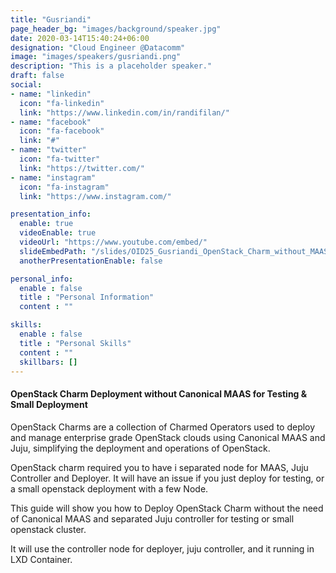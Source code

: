```yaml
---
title: "Gusriandi"
page_header_bg: "images/background/speaker.jpg"
date: 2020-03-14T15:40:24+06:00
designation: "Cloud Engineer @Datacomm"
image: "images/speakers/gusriandi.png"
description: "This is a placeholder speaker."
draft: false
social:
- name: "linkedin"
  icon: "fa-linkedin"
  link: "https://www.linkedin.com/in/randifilan/"
- name: "facebook"
  icon: "fa-facebook"
  link: "#"
- name: "twitter"
  icon: "fa-twitter"
  link: "https://twitter.com/"
- name: "instagram"
  icon: "fa-instagram"
  link: "https://www.instagram.com/"

presentation_info:
  enable: true
  videoEnable: true
  videoUrl: "https://www.youtube.com/embed/"
  slideEmbedPath: "/slides/OID25_Gusriandi_OpenStack_Charm_without_MAAS.pdf" 
  anotherPresentationEnable: false

personal_info:
  enable : false
  title : "Personal Information"
  content : ""

skills:
  enable : false
  title : "Personal Skills"
  content : ""
  skillbars: []
---
```


#### OpenStack Charm Deployment without Canonical MAAS for Testing & Small Deployment

OpenStack Charms are a collection of Charmed Operators used to deploy and manage enterprise grade OpenStack clouds using Canonical MAAS and Juju, simplifying the deployment and operations of OpenStack.

OpenStack charm required you to have i separated node for MAAS, Juju Controller and Deployer. It will have an issue if you just deploy for testing, or a small openstack deployment with a few Node.

This guide will show you how to Deploy OpenStack Charm without the need of Canonical MAAS and separated Juju controller for testing or small openstack cluster.

It will use the controller node for deployer, juju controller, and it running in LXD Container.

